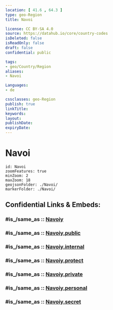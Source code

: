 ```yaml
---
location: [ 41.6 , 64.3 ] 
type: geo-Region
title: Navoi

license: CC BY-SA 4.0
source: https://datahub.io/core/country-codes
isDeleted: false
isReadOnly: false
draft: false
confidential: public

tags:
- geo/Country/Region
aliases:
- Navoi

Languages:
- de

cssclasses: geo-Region
publish: true
linkTitle: 
keywords: 
layout: 
publishDate: 
expiryDate: 
---
```


# Navoi

```leaflet
id: Navoi
zoomFeatures: true 
minZoom: 2 
maxZoom: 18
geojsonFolder: ./Navoi/
markerFolder: ./Navoi/
```


## Confidential Links & Embeds: 

### #is_/same_as :: [Navoiy](/_Standards/Earth/Continent/Asia/Asia~Central/Uzbekistan/Regions~Uzbekistan/Navoiy.md) 

### #is_/same_as :: [Navoiy.public](/_public/Earth/Continent/Asia/Asia~Central/Uzbekistan/Regions~Uzbekistan/Navoiy.public.md) 

### #is_/same_as :: [Navoiy.internal](/_internal/Earth/Continent/Asia/Asia~Central/Uzbekistan/Regions~Uzbekistan/Navoiy.internal.md) 

### #is_/same_as :: [Navoiy.protect](/_protect/Earth/Continent/Asia/Asia~Central/Uzbekistan/Regions~Uzbekistan/Navoiy.protect.md) 

### #is_/same_as :: [Navoiy.private](/_private/Earth/Continent/Asia/Asia~Central/Uzbekistan/Regions~Uzbekistan/Navoiy.private.md) 

### #is_/same_as :: [Navoiy.personal](/_personal/Earth/Continent/Asia/Asia~Central/Uzbekistan/Regions~Uzbekistan/Navoiy.personal.md) 

### #is_/same_as :: [Navoiy.secret](/_secret/Earth/Continent/Asia/Asia~Central/Uzbekistan/Regions~Uzbekistan/Navoiy.secret.md)

